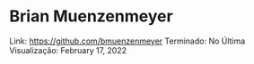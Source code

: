 # Brian Muenzenmeyer

Link: https://github.com/bmuenzenmeyer
Terminado: No
Última Visualização: February 17, 2022